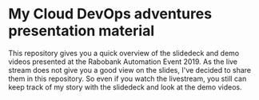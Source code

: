 # My Cloud DevOps adventures presentation material

This repository gives you a quick overview of the slidedeck and demo videos presented at the Rabobank Automation Event 2019.
As the live stream does not give you a good view on the slides, I've decided to share them in this repository.
So even if you watch the livestream, you still can keep track of my story with the slidedeck and look at the demo videos.

